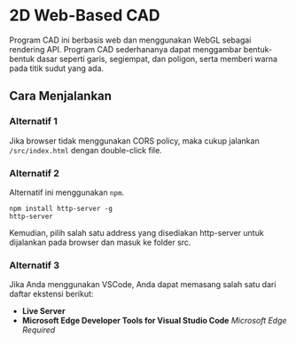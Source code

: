 # 2D Web-Based CAD

Program CAD ini berbasis web dan menggunakan WebGL sebagai rendering API. Program CAD sederhananya dapat menggambar bentuk-bentuk dasar seperti garis, segiempat, dan poligon, serta memberi warna pada titik sudut yang ada.

## Cara Menjalankan
### Alternatif 1
Jika browser tidak menggunakan CORS policy, maka cukup jalankan `/src/index.html` dengan double-click file.

### Alternatif 2
Alternatif ini menggunakan `npm`.
```
npm install http-server -g
http-server
```
Kemudian, pilih salah satu address yang disediakan http-server untuk dijalankan pada browser dan masuk ke folder src.

### Alternatif 3
Jika Anda menggunakan VSCode, Anda dapat memasang salah satu dari daftar ekstensi berikut:
- **Live Server**
- **Microsoft Edge Developer Tools for Visual Studio Code** *Microsoft Edge Required*
